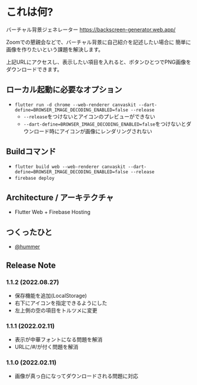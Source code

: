 # これは何?

バーチャル背景ジェネレーター
https://backscreen-generator.web.app/

Zoomでの懇親会などで、バーチャル背景に自己紹介を記述したい場合に
簡単に画像を作りたいという課題を解決します。

上記URLにアクセスし、表示したい項目を入れると、ボタンひとつでPNG画像をダウンロードできます。

## ローカル起動に必要なオプション
* `flutter run -d chrome --web-renderer canvaskit --dart-define=BROWSER_IMAGE_DECODING_ENABLED=false --release`
  * `--release`をつけないとアイコンのプレビューができない
  * `--dart-define=BROWSER_IMAGE_DECODING_ENABLED=false`をつけないとダウンロード時にアイコンが画像にレンダリングされない

## Buildコマンド
* `flutter build web --web-renderer canvaskit --dart-define=BROWSER_IMAGE_DECODING_ENABLED=false --release`
* `firebase deploy`

## Architecture / アーキテクチャ
* Flutter Web + Firebase Hosting

## つくったひと
* [@hummer](http://twitter.com/hummer)

## Release Note

### 1.1.2 (2022.08.27)
- 保存機能を追加(LocalStorage)
- 右下にアイコンを指定できるようにした
- 左上側の空の項目をトルツメに変更

### 1.1.1 (2022.02.11)
- 表示が中華フォントになる問題を解消
- URLに/#/が付く問題を解消

### 1.1.0 (2022.02.11)
- 画像が真っ白になってダウンロードされる問題に対応